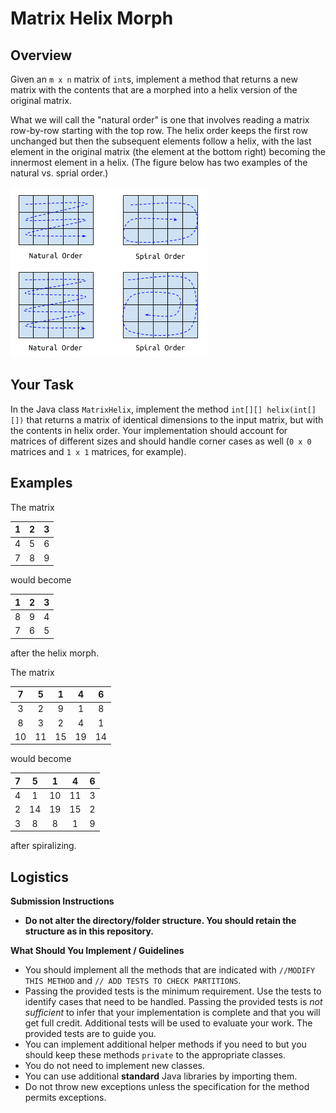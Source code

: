 Matrix Helix Morph
===

## Overview

Given an `m x n` matrix of `int`s, implement a method that returns a new matrix with the contents that are a morphed into a helix version of the original matrix.

What we will call the "natural order" is one that involves reading a matrix row-by-row starting with the top row. The helix order keeps the first row unchanged but then the subsequent elements follow a helix, with the last element in the original matrix (the element at the bottom right) becoming the innermost element in a helix. (The figure below has two examples of the natural vs. sprial order.)

![Two examples natural vs. helix order](img/Spiralizer.png "Example")

## Your Task

In the Java class `MatrixHelix`, implement the method `int[][] helix(int[][])` that returns a matrix of identical dimensions to the input matrix, but with the contents in helix order. Your implementation should account for matrices of different sizes and should handle corner cases as well (`0 x 0` matrices and `1 x 1` matrices, for example).

## Examples

The matrix

| 1   | 2   | 3   |
|:---:|:---:|:---:|
| 4    | 5    | 6    |
| 7    | 8    | 9    |

would become 

| 1    | 2    | 3    |
|:---:|:---:|:---:|
| 8    | 9    | 4    |
| 7    | 6    | 5    |

after the helix morph.

The matrix

| 7    | 5    | 1    | 4    | 6    |
|:---:|:---:|:---:|:---:|:---:|
| 3    | 2    | 9    | 1    | 8    |
| 8    | 3    | 2    | 4    | 1    |
| 10   | 11   | 15   | 19   | 14   |

would become

| 7    | 5    | 1    | 4    | 6    |
|:---:|:---:|:---:|:---:|:---:|
| 4    | 1    | 10   | 11   | 3    |
| 2    | 14   | 19   | 15   | 2    |
| 3    | 8    | 8    | 1    | 9    |

after spiralizing.

## Logistics

**Submission Instructions**

+ **Do not alter the directory/folder structure. You should retain the structure as in this repository.**

**What Should You Implement / Guidelines**

+ You should implement all the methods that are indicated with `//MODIFY THIS METHOD` and `// ADD TESTS TO CHECK PARTITIONS`.
+ Passing the provided tests is the minimum requirement. Use the tests to identify cases that need to be handled. Passing the provided tests is *not sufficient* to infer that your implementation is complete and that you will get full credit. Additional tests will be used to evaluate your work. The provided tests are to guide you.
+ You can implement additional helper methods if you need to but you should keep these methods `private` to the appropriate classes.
+ You do not need to implement new classes.
+ You can use additional **standard** Java libraries by importing them.
+ Do not throw new exceptions unless the specification for the method permits exceptions.

